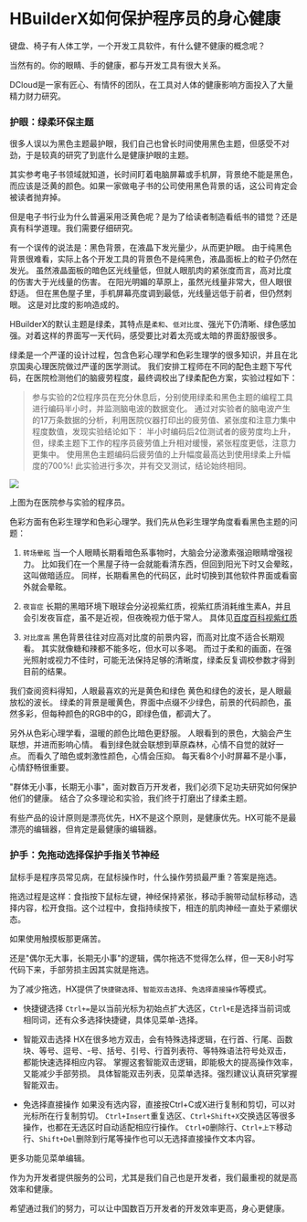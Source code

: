 # HBuilderX如何保护程序员的身心健康

键盘、椅子有人体工学，一个开发工具软件，有什么健不健康的概念呢？

当然有的。你的眼睛、手的健康，都与开发工具有很大关系。

DCloud是一家有匠心、有情怀的团队，在工具对人体的健康影响方面投入了大量精力财力研究。

### 护眼：绿柔环保主题

很多人误以为黑色主题最护眼，我们自己也曾长时间使用黑色主题，但感受不对劲，于是较真的研究了到底什么是健康护眼的主题。

其实参考电子书领域就知道，长时间盯着电脑屏幕或手机屏，背景绝不能是黑色，而应该是泛黄的颜色。如果一家做电子书的公司使用黑色背景的话，这公司肯定会被读者抛弃掉。

但是电子书行业为什么普遍采用泛黄色呢？是为了给读者制造看纸书的错觉？还是真有科学道理。我们需要仔细研究。

有一个误传的说法是：黑色背景，在液晶下发光量少，从而更护眼。
由于纯黑色背景很难看，实际上各个开发工具的背景色不是纯黑色，液晶面板上的粒子仍然在发光。
虽然液晶面板的暗色区光线量低，但就人眼肌肉的紧张度而言，高对比度的伤害大于光线量的伤害。
在阳光明媚的草原上，虽然光线量非常大，但人眼很舒适。
但在黑色屋子里，手机屏幕亮度调到最低，光线量远低于前者，但仍然刺眼。
这是对比度的影响造成的。

HBuilderX的默认主题是绿柔，其特点是`柔和`、`低对比度`、强光下仍清晰、绿色感加强。对着这样的界面写一天代码，感受要比对着太亮或太暗的界面舒服很多。

绿柔是一个严谨的设计过程，包含色彩心理学和色彩生理学的很多知识，并且在北京国奥心理医院做过严谨的医学测试。
我们安排工程师在不同的配色主题下写代码，在医院检测他们的脑疲劳程度，最终调校出了绿柔配色方案，实验过程如下：

> 参与实验的2位程序员在充分休息后，分别使用绿柔和黑色主题的编程工具进行编码半小时，并监测脑电波的数据变化。
> 通过对实验者的脑电波产生的17万条数据的分析，利用医院仪器打印出的疲劳值、紧张度和注意力集中程度数值，发现实验结论如下：
> 半小时编码后2位测试者的疲劳度均上升，但，绿柔主题下工作的程序员疲劳值上升相对缓慢，紧张程度更低，注意力更集中。
> 使用黑色主题编码后疲劳值的上升幅度最高达到使用绿柔上升幅度的700%!
> 此实验进行多次，并有交叉测试，结论始终相同。

![](http://dcloud.io/images/pic-2.jpg)

上图为在医院参与实验的程序员。

色彩方面有色彩生理学和色彩心理学。我们先从色彩生理学角度看看黑色主题的问题：

1. `转场晕眩`
当一个人眼睛长期看暗色系事物时，大脑会分泌激素强迫眼睛增强视力。
比如我们在一个黑屋子待一会就能看清东西，但回到阳光下时又会晕眩，这叫做暗适应。
同样，长期看黑色的代码区，此时切换到其他软件界面或看窗外就会晕眩。

2. `夜盲症`
长期的黑暗环境下眼球会分泌视紫红质，视紫红质消耗维生素A，并且会引发夜盲症，虽不是近视，但夜晚视力低于常人。
具体见[百度百科视紫红质](https://baike.baidu.com/item/%E8%A7%86%E7%B4%AB%E7%BA%A2%E8%B4%A8)

3. `对比度高`
黑色背景往往对应高对比度的前景内容，而高对比度不适合长期观看。
其实就像糖和辣都不能多吃，但水可以多喝。
而过于柔和的画面，在强光照射或视力不佳时，可能无法保持足够的清晰度，绿柔反复调校参数才得到目前的结果。

我们查阅资料得知，人眼最喜欢的光是黄色和绿色
黄色和绿色的波长，是人眼最放松的波长。
绿柔的背景是暖黄色，界面中点缀不少绿色，前景的代码颜色，虽然多彩，但每种颜色的RGB中的G，即绿色值，都调大了。

另外从色彩心理学看，温暖的颜色比暗色更舒服。
人眼看到的景色，大脑会产生联想，并进而影响心情。
看到绿色就会联想到草原森林，心情不自觉的就好一点。
而看久了暗色或刺激性颜色，心情会压抑。
每天看8个小时屏幕不是小事，心情舒畅很重要。

"群体无小事，长期无小事"，面对数百万开发者，我们必须下足功夫研究如何保护他们的健康。
结合了众多理论和实验，我们终于打磨出了绿柔主题。

有些产品的设计原则是漂亮优先，HX不是这个原则，是健康优先。HX可能不是最漂亮的编辑器，但肯定是最健康的编辑器。

### 护手：免拖动选择保护手指关节神经

鼠标手是程序员常见病，在鼠标操作时，什么操作劳损最严重？答案是拖选。

拖选过程是这样：食指按下鼠标左键，神经保持紧张，移动手腕带动鼠标移动，选择内容，松开食指。这个过程中，食指持续按下，相连的肌肉神经一直处于紧绷状态。

如果使用触摸板那更痛苦。

还是"偶尔无大事，长期无小事"的逻辑，偶尔拖选不觉得怎么样，但一天8小时写代码下来，手部劳损主因其实就是拖选。

为了减少拖选，HX提供了`快捷键选择`、`智能双击选择`、`免选择直接操作`等模式。

- 快捷键选择
`Ctrl+=`是以当前光标为初始点扩大选区，`Ctrl+E`是选择当前词或相同词，还有众多选择快捷键，具体见菜单-选择。

- 智能双击选择
HX在很多地方双击，会有特殊选择逻辑，在行首、行尾、函数块、等号、逗号、-号、括号、引号、行首列表符、<!-- -->等特殊语法符号处双击，都能快速选择相应内容。
掌握这套智能双击逻辑，即能极大的提高操作效率，又能减少手部劳损。
具体智能双击列表，见菜单选择。强烈建议认真研究掌握智能双击。

- 免选择直接操作
如果没有选内容，直接按Ctrl+C或X进行复制和剪切，可以对光标所在行复制剪切。
`Ctrl+Insert`重复选区、`Ctrl+Shift+X`交换选区等很多操作，也都在无选区时自动适配相应行操作。
`Ctrl+D`删除行、`Ctrl+上下`移动行、`Shift+Del`删除到行尾等操作也可以无选择直接操作文本内容。

更多功能见菜单编辑。


作为为开发者提供服务的公司，尤其是我们自己也是开发者，我们最重视的就是高效率和健康。

希望通过我们的努力，可以让中国数百万开发者的开发效率更高，身心更健康。
